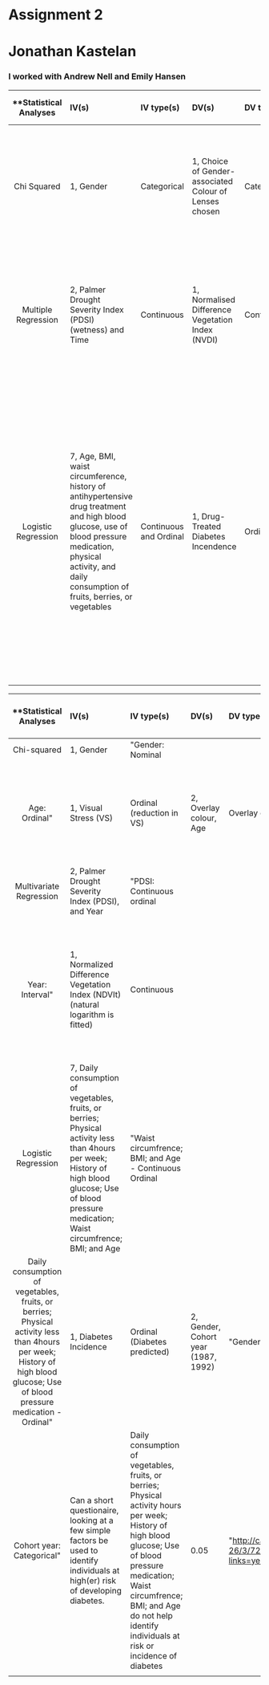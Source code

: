 
# Assignment 2
# Jonathan Kastelan

### I worked with Andrew Nell and Emily Hansen


| **Statistical Analyses	|  IV(s)  |  IV type(s) |  DV(s)  |  DV type(s)  |  Control Var | Control Var type  | Question to be answered | _H0_ | alpha | link to paper **| 
|:----------:|:----------|:------------|:-------------|:-------------|:------------|:------------- |:------------------|:----:|:-------:|:-------|
Chi Squared	| 1, Gender | Categorical | 1, Choice of Gender-associated Colour of Lenses chosen| Categorical | 1, age | continuous (categorical though) | 	Is the choice of colour of overlays for precision tinted lenses (PTL's) influenced by the patience gender | No colour preference for PTL's per gender | 0.04 | [Does Gender Influence Colour Choice in the Treatment of Visual Stress?](http://journals.plos.org/plosone/article?id=10.1371/journal.pone.0163326) |
Multiple Regression	| 2, Palmer Drought Severity Index (PDSI) (wetness) and Time | Continuous | 1, Normalised Difference Vegetation Index (NVDI)| Continuous | | | 	How does wetness (PDSI) affect the NDVI | PDSI has no significant impact on NDVI | 0.05 | [Trend Patterns of Vegetative Coverage and Their Underlying Causes in the Deserts of Northwest China over 1982 – 2008](http://journals.plos.org/plosone/article?id=10.1371/journal.pone.0126044) |
Logistic Regression	| 7, Age, BMI, waist circumference, history of antihypertensive drug treatment and high blood glucose, use of blood pressure medication, physical activity, and daily consumption of fruits, berries, or vegetables | Continuous and Ordinal | 1,  Drug-Treated Diabetes Incendence| Ordinal | 1, Gender | Categorical | 	What is the significance of selected non-laboratory testing variables on type 2 diabetes incidence, and <p> Can the model developed to measure type 2 diabetes incidence accurately predict diabetes incidence |Age, BMI, waist circumference, history of high blood glucose use of blood pressure medication, physical activity, daily consumption of fruits, berries, or vegetables are not significant variables in determining type 2 diabetes prevalence, <p> The model does not predict diabetes incidence within a significant range | None Provided | [A PRACTICAL TOOL TO PREDICT TYPE 2 DIABETES RISK](http://care.diabetesjournals.org/content/26/3/725#T1) |
  |||||||||



| **Statistical Analyses	|  IV(s)  |  IV type(s) |  DV(s)  |  DV type(s)  |  Control Var | Control Var type  | Question to be answered | _H0_ | alpha | link to paper **| 
|:----------:|:----------|:------------|:-------------|:-------------|:------------|:------------- |:------------------|:----:|:-------:|:-------|
Chi-squared	|1, Gender	|"Gender: Nominal|
Age: Ordinal"	|1, Visual Stress (VS)	|Ordinal (reduction in VS)	|2, Overlay colour, Age	|Overlay colour: Nominal	|Does Gender Influence Colour Choice in the Treatment of Visual Stress?	|No difference between overlay colour in treatment of visual stress for either gender	|0.15	|http://journals.plos.org/plosone/article?id=10.1371/journal.pone.0163326|
Multivariate Regression	|2, Palmer Drought Severity Index (PDSI), and Year	|"PDSI: Continuous ordinal
Year: Interval"	|1, Normalized Difference Vegetation Index (NDVIt) (natural logarithm is fitted)	|Continuous	|	|	|Do climate (PDSI) and non-climatic (Year) factors impact Normalised difference in Vegetation (NDVI) in Northwest China	|PDSI and/or Year have no effect on NDVI in Northwest China	|0.05	|http://journals.plos.org/plosone/article?id=10.1371/journal.pone.0126044
Logistic Regression	|7, Daily consumption of vegetables, fruits, or berries; Physical activity less than 4hours per week; History of high blood glucose; Use of blood pressure medication; Waist circumfrence; BMI; and Age	|"Waist circumfrence; BMI; and Age - Continuous Ordinal
Daily consumption of vegetables, fruits, or berries; Physical activity  less than 4hours per week; History of high blood glucose; Use of blood pressure medication - Ordinal"	|1, Diabetes Incidence	|Ordinal (Diabetes predicted)	|2, Gender, Cohort year (1987, 1992)	|"Gender: Categorical
Cohort year: Categorical"	|Can a short questionaire, looking at a few simple factors be used to identify individuals at high(er) risk of developing diabetes.	|Daily consumption of vegetables, fruits, or berries; Physical activity hours per week; History of high blood glucose; Use of blood pressure medication; Waist circumfrence; BMI; and Age do not help identify individuals at risk or incidence of diabetes	|0.05	| "http://care.diabetesjournals.org/content/26/3/725?26/3/725&legid=diacare;26/3/725&patientinform-links=yes&legid=diacare;26/3/725"|
  |||||||||




